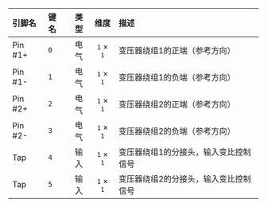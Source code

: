 <!--
DO NOT EDIT THIS FILE DIRECTLY.
This file is generated by tools/comp-docs.js.
All changes will be overwritten by regeneration.
-->

<slot class="model-pins">

| 引脚名 | 键名 | 类型 | 维度 | 描述 |
|:------ |:---- |:----:|:----:|:---- |
| Pin \#1\+ | `0` | 电气 | <samp>1</samp> × <samp>1</samp> | 变压器绕组1的正端（参考方向） |
| Pin \#1\- | `1` | 电气 | <samp>1</samp> × <samp>1</samp> | 变压器绕组1的负端（参考方向） |
| Pin \#2\+ | `2` | 电气 | <samp>1</samp> × <samp>1</samp> | 变压器绕组2的正端（参考方向） |
| Pin \#2\- | `3` | 电气 | <samp>1</samp> × <samp>1</samp> | 变压器绕组2的负端（参考方向） |
| Tap | `4` | 输入 | <samp>1</samp> × <samp>1</samp> | 变压器绕组1的分接头，输入变比控制信号 |
| Tap | `5` | 输入 | <samp>1</samp> × <samp>1</samp> | 变压器绕组2的分接头，输入变比控制信号 |

</slot>
